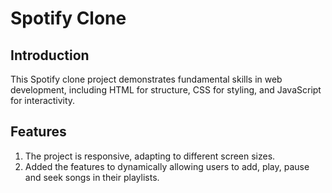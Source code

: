 # Spotify Clone


## Introduction


This Spotify clone project demonstrates fundamental skills in web development, including HTML for structure, CSS for styling, and JavaScript for interactivity.


## Features

1. The project is responsive, adapting to different screen sizes.
2. Added the features to dynamically allowing users to add, play, pause and seek songs in their playlists.
